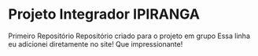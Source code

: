 # Projeto Integrador IPIRANGA
Primeiro Repositório
Repositório criado para o projeto em grupo
Essa linha eu adicionei diretamente no site! Que impressionante!
